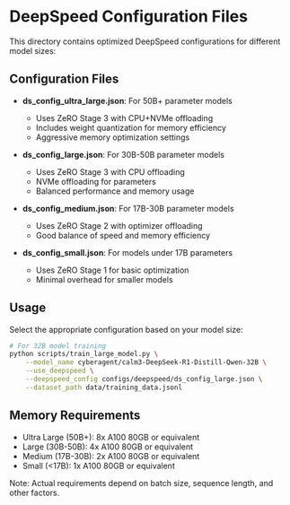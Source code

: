 # DeepSpeed Configuration Files

This directory contains optimized DeepSpeed configurations for different model sizes:

## Configuration Files

- **ds_config_ultra_large.json**: For 50B+ parameter models
  - Uses ZeRO Stage 3 with CPU+NVMe offloading
  - Includes weight quantization for memory efficiency
  - Aggressive memory optimization settings

- **ds_config_large.json**: For 30B-50B parameter models
  - Uses ZeRO Stage 3 with CPU offloading
  - NVMe offloading for parameters
  - Balanced performance and memory usage

- **ds_config_medium.json**: For 17B-30B parameter models
  - Uses ZeRO Stage 2 with optimizer offloading
  - Good balance of speed and memory efficiency

- **ds_config_small.json**: For models under 17B parameters
  - Uses ZeRO Stage 1 for basic optimization
  - Minimal overhead for smaller models

## Usage

Select the appropriate configuration based on your model size:

```bash
# For 32B model training
python scripts/train_large_model.py \
    --model_name cyberagent/calm3-DeepSeek-R1-Distill-Qwen-32B \
    --use_deepspeed \
    --deepspeed_config configs/deepspeed/ds_config_large.json \
    --dataset_path data/training_data.jsonl
```

## Memory Requirements

- Ultra Large (50B+): 8x A100 80GB or equivalent
- Large (30B-50B): 4x A100 80GB or equivalent
- Medium (17B-30B): 2x A100 80GB or equivalent
- Small (<17B): 1x A100 80GB or equivalent

Note: Actual requirements depend on batch size, sequence length, and other factors.
